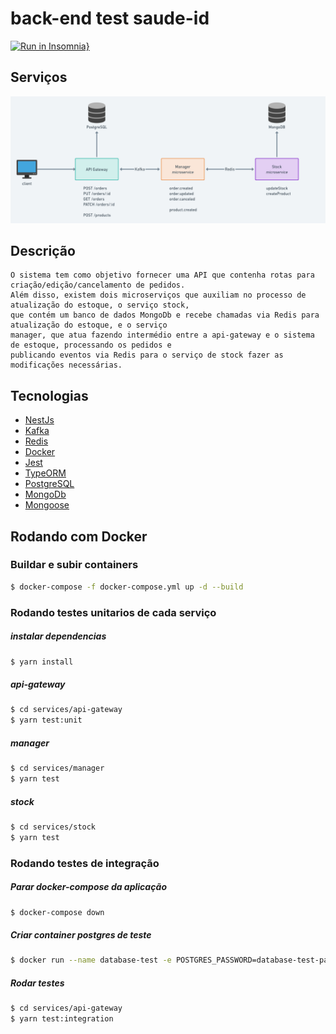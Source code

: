 # back-end test saude-id

[![Run in Insomnia}](https://insomnia.rest/images/run.svg)](https://insomnia.rest/run/?label=Teste%20SaudeId&uri=https%3A%2F%2Fgithub.com%2Fmicaelcc%2Ftest-saudeid%2Fblob%2Fmain%2Fdocs%2Fapi-gateway-routes.json)

## Serviços

![](.github/services.png)

## Descrição

    O sistema tem como objetivo fornecer uma API que contenha rotas para criação/edição/cancelamento de pedidos.
    Além disso, existem dois microserviços que auxiliam no processo de atualização do estoque, o serviço stock,
    que contém um banco de dados MongoDb e recebe chamadas via Redis para atualização do estoque, e o serviço
    manager, que atua fazendo intermédio entre a api-gateway e o sistema de estoque, processando os pedidos e
    publicando eventos via Redis para o serviço de stock fazer as modificações necessárias.

## Tecnologias

- [NestJs](https://nestjs.com/)
- [Kafka](https://kafka.apache.org/)
- [Redis](https://redis.io/)
- [Docker](https://www.docker.com/)
- [Jest](https://jestjs.io/pt-BR/)
- [TypeORM](https://typeorm.io/)
- [PostgreSQL](https://www.postgresql.org/)
- [MongoDb](https://www.mongodb.com/)
- [Mongoose](https://mongoosejs.com/)

## Rodando com Docker

### Buildar e subir containers

```bash
$ docker-compose -f docker-compose.yml up -d --build
```

### Rodando testes unitarios de cada serviço

##### instalar dependencias

```bash
$ yarn install
```

##### api-gateway

```bash
$ cd services/api-gateway
$ yarn test:unit
```

##### manager

```bash
$ cd services/manager
$ yarn test
```

##### stock

```bash
$ cd services/stock
$ yarn test
```

### Rodando testes de integração

##### Parar docker-compose da aplicação

```bash
$ docker-compose down
```

##### Criar container postgres de teste

```bash
$ docker run --name database-test -e POSTGRES_PASSWORD=database-test-pass -e POSTGRES_USER=database-test -e POSTGRES_DATABASE=database-test -p 5433:5432 -d postgres
```

##### Rodar testes

```bash
$ cd services/api-gateway
$ yarn test:integration
```
